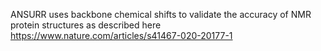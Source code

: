 ANSURR uses backbone chemical shifts to validate the accuracy of NMR protein structures as described here https://www.nature.com/articles/s41467-020-20177-1